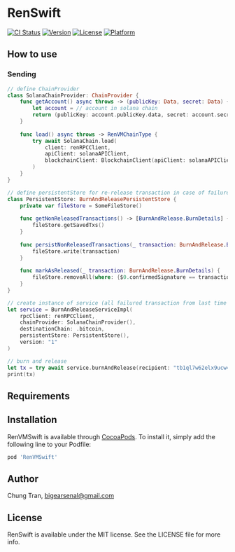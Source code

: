 # RenSwift

[![CI Status](https://img.shields.io/travis/p2p-org/RenSwift.svg?style=flat)](https://travis-ci.org/p2p-org/RenSwift)
[![Version](https://img.shields.io/cocoapods/v/RenSwift.svg?style=flat)](https://cocoapods.org/pods/RenSwift)
[![License](https://img.shields.io/cocoapods/l/RenSwift.svg?style=flat)](https://cocoapods.org/pods/RenSwift)
[![Platform](https://img.shields.io/cocoapods/p/RenSwift.svg?style=flat)](https://cocoapods.org/pods/RenSwift)

## How to use
### Sending
```swift
// define ChainProvider
class SolanaChainProvider: ChainProvider {
    func getAccount() async throws -> (publicKey: Data, secret: Data) {
        let account = // account in solana chain
        return (publicKey: account.publicKey.data, secret: account.secretKey)
    }
    
    func load() async throws -> RenVMChainType {
        try await SolanaChain.load(
            client: renRPCClient,
            apiClient: solanaAPIClient,
            blockchainClient: BlockchainClient(apiClient: solanaAPIClient)
        )
    }
}

// define persistentStore for re-release transaction in case of failure
class PersistentStore: BurnAndReleasePersistentStore {
    private var fileStore = SomeFileStore()
    
    func getNonReleasedTransactions() -> [BurnAndRelease.BurnDetails] {
        fileStore.getSavedTxs()
    }
    
    func persistNonReleasedTransactions(_ transaction: BurnAndRelease.BurnDetails) {
        fileStore.write(transaction)
    }
    
    func markAsReleased(_ transaction: BurnAndRelease.BurnDetails) {
        fileStore.removeAll(where: {$0.confirmedSignature == transaction.confirmedSignature})
    }
}

// create instance of service (all failured transaction from last time will be retried)
let service = BurnAndReleaseServiceImpl(
    rpcClient: renRPCClient,
    chainProvider: SolanaChainProvider(),
    destinationChain: .bitcoin,
    persistentStore: PersistentStore(),
    version: "1"
)

// burn and release
let tx = try await service.burnAndRelease(recipient: "tb1ql7w62elx9ucw4pj5lgw4l028hmuw80sndtntxt", amount: 0.0001.toLamport(decimals: 8)) // 0.0001 renBTC
print(tx)

```

## Requirements

## Installation

RenVMSwift is available through [CocoaPods](https://cocoapods.org). To install
it, simply add the following line to your Podfile:

```ruby
pod 'RenVMSwift'
```

## Author

Chung Tran, bigearsenal@gmail.com

## License

RenSwift is available under the MIT license. See the LICENSE file for more info.
